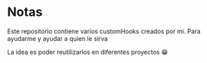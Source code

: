 # Notas

Este repositorio contiene varios customHooks creados por mi. Para ayudarme y ayudar a quien le sirva

La idea es poder reutilizarlos en diferentes proyectos 😁
